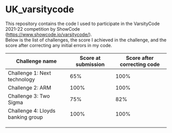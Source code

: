 # UK_varsitycode

This repository contains the code I used to participate in the VarsityCode 2021-22 competition by ShowCode (https://www.showcode.io/varsitycode/). <br />Below is the list of challenges, the score I achieved in the challenge, and the score after correcting any initial errors in my code.

| Challenge name                    | Score at submission | Score after correcting code |
|-----------------------------------|---------------------|-----------------------------|
| Challenge 1: Next technology      |         65%         |             100%            |
| Challenge 2: ARM                  |         100%        |             100%            |
| Challenge 3: Two Sigma            |         75%         |             82%             |
| Challenge 4: Lloyds banking group |         100%        |             100%            |
|                                   |                     |                             |
|                                   |                     |                             |
|                                   |                     |                             |